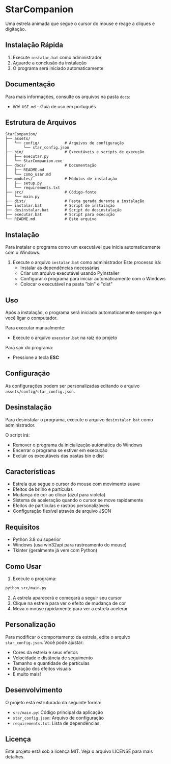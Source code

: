 # StarCompanion

Uma estrela animada que segue o cursor do mouse e reage a cliques e digitação.

## Instalação Rápida

1. Execute `instalar.bat` como administrador
2. Aguarde a conclusão da instalação
3. O programa será iniciado automaticamente

## Documentação

Para mais informações, consulte os arquivos na pasta `docs`:
- `HOW_USE.md` - Guia de uso em português

## Estrutura de Arquivos

```
StarCompanion/
├── assets/
│   └── config/           # Arquivos de configuração
│       └── star_config.json
├── bin/                  # Executáveis e scripts de execução
│   ├── executar.py
│   └── StarCompanion.exe
├── docs/                 # Documentação
│   ├── README.md
│   └── como_usar.md
├── modules/              # Módulos de instalação
│   ├── setup.py
│   └── requirements.txt
├── src/                  # Código-fonte
│   └── main.py
├── dist/                 # Pasta gerada durante a instalação
├── instalar.bat          # Script de instalação
├── desinstalar.bat       # Script de desinstalação
├── executar.bat          # Script para execução
└── README.md             # Este arquivo
```

## Instalação

Para instalar o programa como um executável que inicia automaticamente com o Windows:

1. Execute o arquivo `instalar.bat` como administrador
   Este processo irá:
   - Instalar as dependências necessárias
   - Criar um arquivo executável usando PyInstaller
   - Configurar o programa para iniciar automaticamente com o Windows
   - Colocar o executável na pasta "bin" e "dist"

## Uso

Após a instalação, o programa será iniciado automaticamente sempre que você ligar o computador.

Para executar manualmente:
- Execute o arquivo `executar.bat` na raiz do projeto

Para sair do programa:
- Pressione a tecla **ESC**

## Configuração

As configurações podem ser personalizadas editando o arquivo `assets/config/star_config.json`.

## Desinstalação

Para desinstalar o programa, execute o arquivo `desinstalar.bat` como administrador.

O script irá:
- Remover o programa da inicialização automática do Windows
- Encerrar o programa se estiver em execução
- Excluir os executáveis das pastas bin e dist

## Características

- Estrela que segue o cursor do mouse com movimento suave
- Efeitos de brilho e partículas
- Mudança de cor ao clicar (azul para violeta)
- Sistema de aceleração quando o cursor se move rapidamente
- Efeitos de partículas e rastros personalizáveis
- Configuração flexível através de arquivo JSON

## Requisitos

- Python 3.8 ou superior
- Windows (usa win32api para rastreamento do mouse)
- Tkinter (geralmente já vem com Python)

## Como Usar

1. Execute o programa:
```bash
python src/main.py
```

2. A estrela aparecerá e começará a seguir seu cursor
3. Clique na estrela para ver o efeito de mudança de cor
4. Mova o mouse rapidamente para ver a estrela acelerar

## Personalização

Para modificar o comportamento da estrela, edite o arquivo `star_config.json`. Você pode ajustar:

- Cores da estrela e seus efeitos
- Velocidade e distância de seguimento
- Tamanho e quantidade de partículas
- Duração dos efeitos visuais
- E muito mais!

## Desenvolvimento

O projeto está estruturado da seguinte forma:

- `src/main.py`: Código principal da aplicação
- `star_config.json`: Arquivo de configuração
- `requirements.txt`: Lista de dependências

## Licença

Este projeto está sob a licença MIT. Veja o arquivo LICENSE para mais detalhes. 